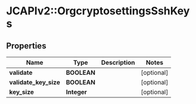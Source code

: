 # JCAPIv2::OrgcryptosettingsSshKeys

## Properties
Name | Type | Description | Notes
------------ | ------------- | ------------- | -------------
**validate** | **BOOLEAN** |  | [optional] 
**validate_key_size** | **BOOLEAN** |  | [optional] 
**key_size** | **Integer** |  | [optional] 


